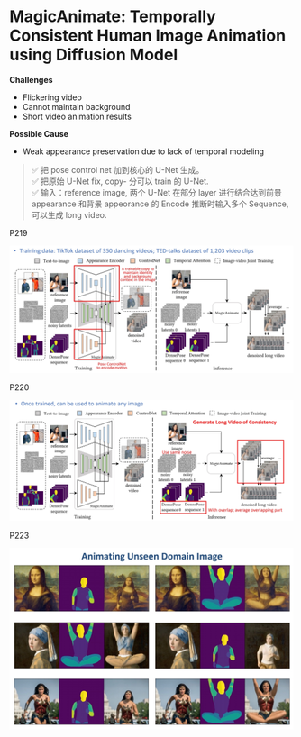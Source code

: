 # MagicAnimate: Temporally Consistent Human Image Animation using Diffusion Model

**Challenges**

 - Flickering video   
 - Cannot maintain background   
 - Short video animation results   

**Possible Cause**

 - Weak appearance preservation due to lack of temporal modeling    

> &#x2705; 把 pose control net 加到核心的 U-Net 生成。   
> &#x2705; 把原始 U-Net fix, copy- 分可以 train 的 U-Net.    
> &#x2705; 输入：reference image, 两个 U-Net 在部分 layer 进行结合达到前景 appearance 和背景 appeorance 的 Encode 推断时输入多个 Sequence, 可以生成 long video.   


P219   

![](./assets/08-219.png)  

P220   

![](./assets/08-220.png) 



P223   

![](./assets/08-223.png) 